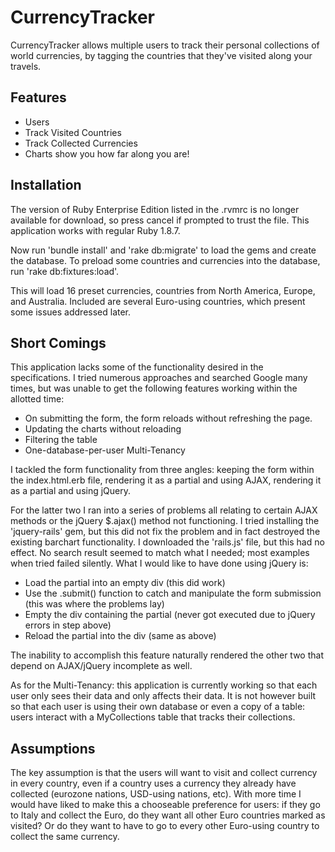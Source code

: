 CurrencyTracker
===============

CurrencyTracker allows multiple users to track their personal collections of world currencies, by tagging the countries that they've visited along your travels.

Features
--------

* Users
* Track Visited Countries
* Track Collected Currencies
* Charts show you how far along you are!

Installation
------------

The version of Ruby Enterprise Edition listed in the .rvmrc is no longer available for download, so press cancel if prompted to trust the file. This application works with regular Ruby 1.8.7.

Now run 'bundle install' and 'rake db:migrate' to load the gems and create the database. To preload some countries and currencies into the database, run 'rake db:fixtures:load'.

This will load 16 preset currencies, countries from North America, Europe, and Australia. Included are several Euro-using countries, which present some issues addressed later.


Short Comings
-------------

This application lacks some of the functionality desired in the specifications. I tried numerous approaches and searched Google many times, but was unable to get the following features working within the allotted time:

* On submitting the form, the form reloads without refreshing the page.
* Updating the charts without reloading
* Filtering the table
* One-database-per-user Multi-Tenancy

I tackled the form functionality from three angles: keeping the form within the index.html.erb file, rendering it as a partial and using AJAX, rendering it as a partial and using jQuery.

For the latter two I ran into a series of problems all relating to certain AJAX methods or the jQuery $.ajax() method not functioning. I tried installing the 'jquery-rails' gem, but this did not fix the problem and in fact destroyed the existing barchart functionality. I downloaded the 'rails.js' file, but this had no effect. No search result seemed to match what I needed; most examples when tried failed silently. What I would like to have done using jQuery is:

* Load the partial into an empty div (this did work)
* Use the .submit() function to catch and manipulate the form submission (this was where the problems lay)
* Empty the div containing the partial (never got executed due to jQuery errors in step above)
* Reload the partial into the div (same as above)

The inability to accomplish this feature naturally rendered the other two that depend on AJAX/jQuery incomplete as well.

As for the Multi-Tenancy: this application is currently working so that each user only sees their data and only affects their data. It is not however built so that each user is using their own database or even a copy of a table: users interact with a MyCollections table that tracks their collections.

Assumptions
-----------

The key assumption is that the users will want to visit and collect currency in every country, even if a country uses a currency they already have collected (eurozone nations, USD-using nations, etc). With more time I would have liked to make this a chooseable preference for users: if they go to Italy and collect the Euro, do they want all other Euro countries marked as visited? Or do they want to have to go to every other Euro-using country to collect the same currency.


